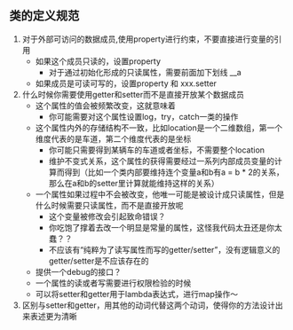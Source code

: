 ## 类的定义规范
1. 对于外部可访问的数据成员,使用property进行约束，不要直接进行变量的引用
    - 如果这个成员只读的，设置property
        - 对于通过初始化形成的只读属性，需要前面加下划线 __a
    - 如果成员是可读可写的，设置property 和 xxx.setter
2. 什么时候你需要使用getter和setter而不是直接开放某个数据成员
    - 这个属性的值会被频繁改变，这就意味着
        - 你可能需要对这个属性设置log，try，catch一类的操作
    - 这个属性内外的存储结构不一致，比如location是一个二维数组，第一个维度代表的是车道，第二个维度代表的是坐标
        - 你可能只需要得到某辆车的车道或者坐标，不需要整个location
        - 维护不变式关系，这个属性的获得需要经过一系列内部成员变量的计算而得到（比如一个类内部要维持连个变量a和b有a = b * 2的关系，那么在a和b的setter里计算就能维持这样的关系）
    - 一个属性如果过程中不会被改变，他唯一可能是被设计成只读属性，但是什么时候需要只读属性，而不是直接开放呢
        - 这个变量被修改会引起致命错误？
        - 你吃饱了撑着去改一个明显是常量的属性，这怪我代码太丑还是你太蠢？？
        - 不应该有“纯粹为了读写属性而写的getter/setter”，没有逻辑意义的getter/setter是不应该存在的
    - 提供一个debug的接口？
    - 一个属性的读或者写需要进行权限检验的时候
    - 可以将setter和getter用于lambda表达式，进行map操作～
3. 区别与setter和getter，用其他的动词代替这两个动词，使得你的方法设计出来表述更为清晰